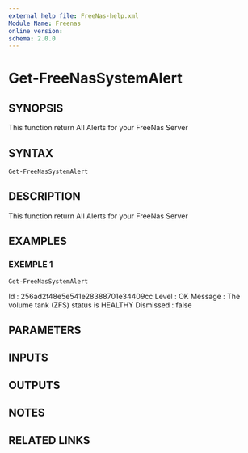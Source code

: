 ```yaml
---
external help file: FreeNas-help.xml
Module Name: Freenas
online version:
schema: 2.0.0
---
```


# Get-FreeNasSystemAlert

## SYNOPSIS
This function return All Alerts for your FreeNas Server

## SYNTAX

```
Get-FreeNasSystemAlert
```

## DESCRIPTION
This function return All Alerts for your FreeNas Server

## EXAMPLES

### EXEMPLE 1
```
Get-FreeNasSystemAlert
```

Id        : 256ad2f48e5e541e28388701e34409cc
Level     : OK
Message   : The volume tank (ZFS) status is HEALTHY
Dismissed : false

## PARAMETERS

## INPUTS

## OUTPUTS

## NOTES

## RELATED LINKS
